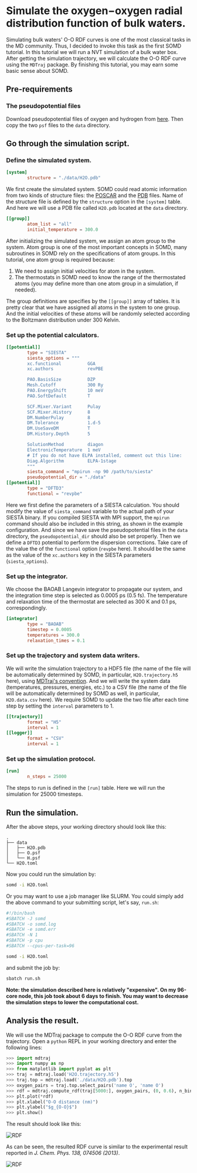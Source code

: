 # Simulate the oxygen−oxygen radial distribution function of bulk waters.

Simulating bulk waters' O-O RDF curves is one of the most classical tasks
in the MD community. Thus, I decided to invoke this task as the first SOMD
tutorial. In this tutorial we will run a NVT simulation of a bulk water box.
After getting the simulation trajectory, we will calculate the O-O RDF curve
using the `MDTraj` package. By finishing this tutorial, you may earn some
basic sense about SOMD.

## Pre-requirements

### The pseudopotential files
Download pseudopotential files of oxygen and hydrogen from
[here](https://departments.icmab.es/leem/SIESTA_MATERIAL/Databases/Pseudopotentials/periodictable-gga-abinit.html).
Then copy the two `psf` files to the `data` directory.

## Go through the simulation script.

### Define the simulated system.
```toml
[system]
        structure = "./data/H2O.pdb"
```
We first create the simulated system. SOMD could read atomic information from
two kinds of structure files: the
[POSCAR](https://www.vasp.at/wiki/index.php/POSCAR) and the
[PDB](http://www.wwpdb.org/documentation/file-format-content/format33/v3.3.html)
files. Name of the structure file is defined by the `structure` option in the
`[system]` table. And here we will use a PDB file called `H2O.pdb` located at
the `data` directory.

```toml
[[group]]
        atom_list = "all"
        initial_temperature = 300.0
```
After initializing the simulated system, we assign an atom group to the system.
Atom group is one of the most important concepts in SOMD, many subroutines
in SOMD rely on the specifications of atom groups. In this tutorial, one
atom group is required because:

1. We need to assign initial velocities for atom in the system.
2. The thermostats in SOMD need to know the range of the thermostated atoms
   (you may define more than one atom group in a simulation, if needed).

The group definitions are specifies by the `[[group]]` array of
tables. It is pretty clear that we have assigned all atoms in the system to one
group. And the initial velocities of these atoms will be randomly selected
according to the Boltzmann distribution under 300 Kelvin.

### Set up the potential calculators.
```toml
[[potential]]
        type = "SIESTA"
        siesta_options = """
        xc.functional          GGA
        xc.authors             revPBE

        PAO.BasisSize          DZP
        Mesh.Cutoff            300 Ry
        PAO.EnergyShift        10 meV
        PAO.SoftDefault        T

        SCF.Mixer.Variant      Pulay
        SCF.Mixer.History      8
        DM.NumberPulay         8
        DM.Tolerance           1.d-5
        DM.UseSaveDM           T
        DM.History.Depth       5

        SolutionMethod         diagon
        ElectronicTemperature  1 meV
        # If you do not have ELPA installed, comment out this line:
        Diag.Algorithm         ELPA-1stage
        """
        siesta_command = "mpirun -np 90 /path/to/siesta"
        pseudopotential_dir = "./data"
[[potential]]
        type = "DFTD3"
        functional = "revpbe"
```
Here we first define the parameters of a SIESTA calculation. You should modify
the value of `siesta_command` variable to the actual path of your SIESTA
binary. If you compiled SIESTA with MPI support, the `mpirun` command should
also be included in this string, as shown in the example configuration. And
since we have save the pseudopotential files in the `data` directory, the
`pseudopotential_dir` should also be set properly. Then we define a `DFTD3`
potential to perform the dispersion corrections. Take care of the value the of
the `functional` option (`revpbe` here). It should be the same as the value of
the `xc.authors` key in the SIESTA parameters (`siesta_options`).

### Set up the integrator.
We choose the BAOAB Langevin integrator to propagate our system, and the
integration time step is selected as 0.0005 ps (0.5 fs). The temperature and
relaxation time of the thermostat are selected as 300 K and 0.1 ps,
correspondingly.
```toml
[integrator]
        type = "BAOAB"
        timestep = 0.0005
        temperatures = 300.0
        relaxation_times = 0.1
```

### Set up the trajectory and system data writers.
We will write the simulation trajectory to a HDF5 file (the name of the file
will be automatically determined by SOMD, in particular, `H2O.trajectory.h5`
here), using [MDTraj's convention](https://mdtraj.org/1.9.4/hdf5_format.html).
And we will write the system data (temperatures, pressures, energies, etc.) to
a CSV file (the name of the file will be automatically determined by SOMD as
well, in particular, `H2O.data.csv` here). We require SOMD to update the two
file after each time step by setting the `interval` parameters to 1.
```toml
[[trajectory]]
        format = "H5"
        interval = 1
[[logger]]
        format = "CSV"
        interval = 1
```

### Set up the simulation protocol.
```toml
[run]
        n_steps = 25000
```
The steps to run is defined in the `[run]` table. Here we will run the
simulation for 25000 timesteps.

## Run the simulation.
After the above steps, your working directory should look like this:
```
.
├── data
│   ├── H2O.pdb
│   ├── O.psf
│   └── H.psf
└── H2O.toml
```
Now you could run the simulation by:
```bash
somd -i H2O.toml
```
Or you may want to use a job manager like SLURM. You could simply add the above
command to your submitting script, let's say, `run.sh`:
```bash
#!/bin/bash
#SBATCH -J somd
#SBATCH -o somd.log
#SBATCH -e somd.err
#SBATCH -N 1
#SBATCH -p cpu
#SBATCH --cpus-per-task=96

somd -i H2O.toml
```
and submit the job by:
```bash
sbatch run.sh
```
**Note: the simulation described here is relatively "expensive". On my 96-core
node, this job took about 6 days to finish. You may want to decrease the
simulation steps to lower the computational cost.**

## Analysis the result.
We will use the MDTraj package to compute the O-O RDF curve from the
trajectory. Open a `python` REPL in your working directory and enter the
following lines:

```python
>>> import mdtraj
>>> import numpy as np
>>> from matplotlib import pyplot as plt
>>> traj = mdtraj.load('H2O.trajectory.h5')
>>> traj.top = mdtraj.load('./data/H2O.pdb').top
>>> oxygen_pairs = traj.top.select_pairs('name O', 'name O')
>>> rdf = mdtraj.compute_rdf(traj[5000:], oxygen_pairs, (0, 0.6), n_bins=240)
>>> plt.plot(*rdf)
>>> plt.xlabel("O-O distance (nm)")
>>> plt.ylabel("$g_{O-O}$")
>>> plt.show()
```
The result should look like this:

![RDF](assets/RDF.png "RDF")

As can be seen, the resulted RDF curve is similar to the experimental result
reported in *J. Chem. Phys. 138, 074506 (2013)*.

![RDF](assets/RDF_exp.png "RDF_exp")
